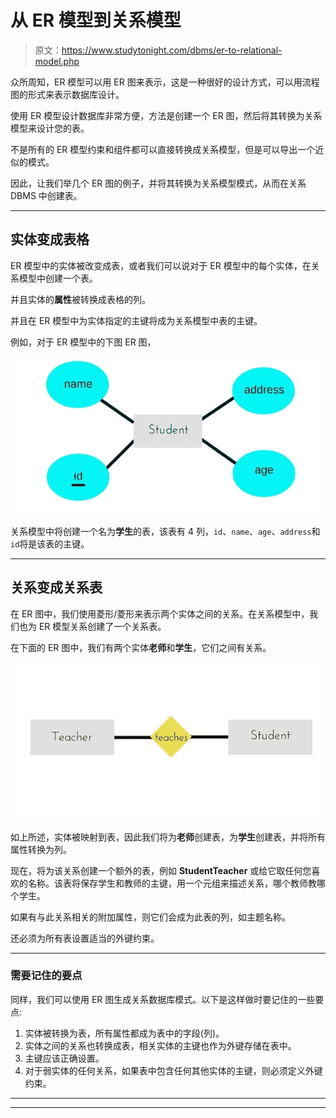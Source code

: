 # 从 ER 模型到关系模型

> 原文：<https://www.studytonight.com/dbms/er-to-relational-model.php>

众所周知，ER 模型可以用 ER 图来表示，这是一种很好的设计方式，可以用流程图的形式来表示数据库设计。

使用 ER 模型设计数据库非常方便，方法是创建一个 ER 图，然后将其转换为关系模型来设计您的表。

不是所有的 ER 模型约束和组件都可以直接转换成关系模型，但是可以导出一个近似的模式。

因此，让我们举几个 ER 图的例子，并将其转换为关系模型模式，从而在关系 DBMS 中创建表。

* * *

## 实体变成表格

ER 模型中的实体被改变成表，或者我们可以说对于 ER 模型中的每个实体，在关系模型中创建一个表。

并且实体的**属性**被转换成表格的列。

并且在 ER 模型中为实体指定的主键将成为关系模型中表的主键。

例如，对于 ER 模型中的下图 ER 图，

![ER model to Relational - Entity to Table](img/dfabe12e79ad59b01a24907e93762035.png)

关系模型中将创建一个名为**学生**的表，该表有 4 列，`id`、`name`、`age`、`address`和`id`将是该表的主键。

* * *

## 关系变成关系表

在 ER 图中，我们使用菱形/菱形来表示两个实体之间的关系。在关系模型中，我们也为 ER 模型关系创建了一个关系表。

在下面的 ER 图中，我们有两个实体**老师**和**学生**，它们之间有关系。

![ER diagram relationship into table in rdbms](img/12988558d7a85fb9de40a967ced506a4.png)

如上所述，实体被映射到表，因此我们将为**老师**创建表，为**学生**创建表，并将所有属性转换为列。

现在，将为该关系创建一个额外的表，例如 **StudentTeacher** 或给它取任何您喜欢的名称。该表将保存学生和教师的主键，用一个元组来描述关系，哪个教师教哪个学生。

如果有与此关系相关的附加属性，则它们会成为此表的列，如主题名称。

还必须为所有表设置适当的外键约束。

* * *

### 需要记住的要点

同样，我们可以使用 ER 图生成关系数据库模式。以下是这样做时要记住的一些要点:

1.  实体被转换为表，所有属性都成为表中的字段(列)。
2.  实体之间的关系也转换成表，相关实体的主键也作为外键存储在表中。
3.  主键应该正确设置。
4.  对于弱实体的任何关系，如果表中包含任何其他实体的主键，则必须定义外键约束。

* * *

* * *